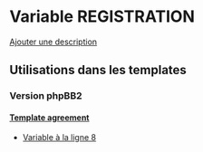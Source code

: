 # Variable REGISTRATION
[Ajouter une description](https://fa-tvars.appspot.com/var/REGISTRATION)

## Utilisations dans les templates

### Version phpBB2

#### [Template agreement](subsilver/agreement.md)
* [Variable &agrave; la ligne 8](../subsilver/agreement.tpl#L8)